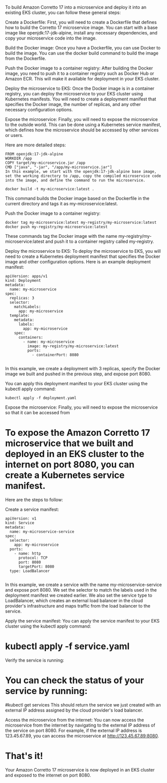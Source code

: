 To build Amazon Corretto 17 into a microservice and deploy it into an existing EKS cluster, you can follow these general steps:

Create a Dockerfile: First, you will need to create a Dockerfile that defines how to build the Corretto 17 microservice image. You can start with a base image like openjdk:17-jdk-alpine, install any necessary dependencies, and copy your microservice code into the image.

Build the Docker image: Once you have a Dockerfile, you can use Docker to build the image. You can use the docker build command to build the image from the Dockerfile.

Push the Docker image to a container registry: After building the Docker image, you need to push it to a container registry such as Docker Hub or Amazon ECR. This will make it available for deployment in your EKS cluster.

Deploy the microservice to EKS: Once the Docker image is in a container registry, you can deploy the microservice to your EKS cluster using Kubernetes manifests. You will need to create a deployment manifest that specifies the Docker image, the number of replicas, and any other necessary configuration options.

Expose the microservice: Finally, you will need to expose the microservice to the outside world. This can be done using a Kubernetes service manifest, which defines how the microservice should be accessed by other services or users.

Here are more detailed steps:

```
FROM openjdk:17-jdk-alpine
WORKDIR /app
COPY target/my-microservice.jar /app
CMD ["java", "-jar", "/app/my-microservice.jar"]
In this example, we start with the openjdk:17-jdk-alpine base image, set the working directory to /app, copy the compiled microservice code into the image, and define the command to run the microservice.
```

```
docker build -t my-microservice:latest .
```

This command builds the Docker image based on the Dockerfile in the current directory and tags it as my-microservice:latest.

Push the Docker image to a container registry:

```
docker tag my-microservice:latest my-registry/my-microservice:latest
docker push my-registry/my-microservice:latest
```

These commands tag the Docker image with the name my-registry/my-microservice:latest and push it to a container registry called my-registry.

Deploy the microservice to EKS:
To deploy the microservice to EKS, you will need to create a Kubernetes deployment manifest that specifies the Docker image and other configuration options. Here is an example deployment manifest:

```
apiVersion: apps/v1
kind: Deployment
metadata:
  name: my-microservice
spec:
  replicas: 3
  selector:
    matchLabels:
      app: my-microservice
  template:
    metadata:
      labels:
        app: my-microservice
    spec:
      containers:
        - name: my-microservice
          image: my-registry/my-microservice:latest
          ports:
            - containerPort: 8080
            
```

In this example, we create a deployment with 3 replicas, specify the Docker image we built and pushed in the previous step, and expose port 8080.

You can apply this deployment manifest to your EKS cluster using the kubectl apply command:

```
kubectl apply -f deployment.yaml
```

Expose the microservice:
Finally, you will need to expose the microservice so that it can be accessed from




# To expose the Amazon Corretto 17 microservice that we built and deployed in an EKS cluster to the internet on port 8080, you can create a Kubernetes service manifest.

Here are the steps to follow:

Create a service manifest:

```
apiVersion: v1
kind: Service
metadata:
  name: my-microservice-service
spec:
  selector:
    app: my-microservice
  ports:
    - name: http
      protocol: TCP
      port: 8080
      targetPort: 8080
  type: LoadBalancer
  
```
In this example, we create a service with the name my-microservice-service and expose port 8080. We set the selector to match the labels used in the deployment manifest we created earlier. We also set the service type to LoadBalancer, which creates an external load balancer in the cloud provider's infrastructure and maps traffic from the load balancer to the service.

Apply the service manifest:
You can apply the service manifest to your EKS cluster using the kubectl apply command:


# kubectl apply -f service.yaml

Verify the service is running:
# You can check the status of your service by running:

#kubectl get services
This should return the service we just created with an external IP address assigned by the cloud provider's load balancer.

Access the microservice from the internet:
You can now access the microservice from the internet by navigating to the external IP address of the service on port 8080. For example, if the external IP address is 123.45.67.89, you can access the microservice at http://123.45.67.89:8080.

# That's it! 
Your Amazon Corretto 17 microservice is now deployed in an EKS cluster and exposed to the internet on port 8080.
